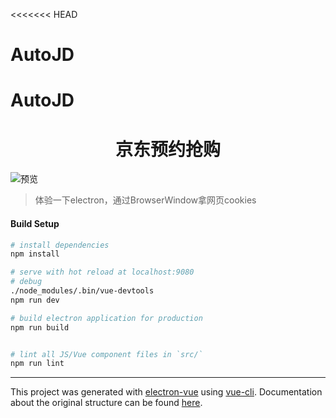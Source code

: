 <<<<<<< HEAD
# AutoJD
AutoJD
=======
<h1 align="center">京东预约抢购</h1>

![预览](docs/preview.gif)

> 体验一下electron，通过BrowserWindow拿网页cookies

#### Build Setup

``` bash
# install dependencies
npm install

# serve with hot reload at localhost:9080
# debug
./node_modules/.bin/vue-devtools
npm run dev

# build electron application for production
npm run build


# lint all JS/Vue component files in `src/`
npm run lint

```

---

This project was generated with [electron-vue](https://github.com/SimulatedGREG/electron-vue) using [vue-cli](https://github.com/vuejs/vue-cli). Documentation about the original structure can be found [here](https://simulatedgreg.gitbooks.io/electron-vue/content/index.html).

